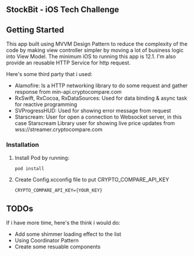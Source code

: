 <!-- ABOUT THE PROJECT -->
## StockBit - iOS Tech Challenge

## Getting Started

This app built using MVVM Design Pattern to reduce the complexity of the code by making view controller simpler by moving a lot of business logic into View Model. The minimum iOS to running this app is 12.1. I'm also provide an reusable HTTP Service for http request.

Here's some third party that i used:
- Alamofire: Is a HTTP networking library to do some request and gather response from min-api.cryptocompare.com
- RxSwift, RxCocoa, RxDataSources: Used for data binding & async task for reactive programming
- SVProgressHUD: Used for showing error message from request
- Starscream: User for open a connection to Websocket server, in this case Starscream Library user for showing live price updates from wss://streamer.cryptocompare.com

### Installation

1. Install Pod by running:
    ```ruby
    pod install
    ```
2. Create Config.xcconfig file to put CRYPTO_COMPARE_API_KEY
    ```
    CRYPTO_COMPARE_API_KEY={YOUR_KEY}
    ```

## TODOs

If i have more time, here's the think i would do:
- Add some shimmer loading effect to the list
- Using Coordinator Pattern
- Create some resuable components

